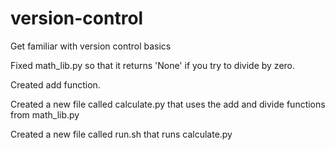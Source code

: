 # version-control
Get familiar with version control basics

Fixed math_lib.py so that it returns 'None' if you try to divide by zero.

Created add function.

Created a new file called calculate.py that uses the add and divide functions from math_lib.py

Created a new file called run.sh that runs calculate.py
